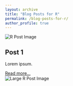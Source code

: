 ```yaml
---
layout: archive
title: "Blog Posts for R"
permalink: /blog-posts-for-r/
author_profile: true
---
```


<div class="blog-post-listing">
  <div class="post">
    <div class="left">
      <img src="/assets/images/small-r-image.jpg" alt="R Post Image" class="small-image" />
    </div>
    <div class="right">
      <h2> Post 1</h2>
      <p>Lorem ipsum.</p>
      <a href="#">Read more...</a>
    </div>
    <div class="larger-image">
      <img src="/assets/images/large-r-image.jpg" alt="Large R Post Image" class="large-image" />
    </div>
  </div>
</div>

